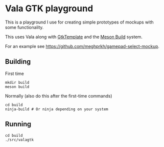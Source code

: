 Vala GTK playground
====================

This is a playground I use for creating simple prototypes of mockups with some functionality.

This uses Vala along with [GtkTemplate](https://blogs.gnome.org/tvb/2013/05/29/composite-templates-lands-in-vala/) and the [Meson Build](http://mesonbuild.com/) system.

For an example see https://github.com/meghprkh/gamepad-select-mockup.

Building
--------

First time
```shell
mkdir build
meson build
```

Normally (also do this after the first-time commands)
```shell
cd build
ninja-build # Or ninja depending on your system
```

Running
-------
```shell
cd build
./src/valagtk
```
